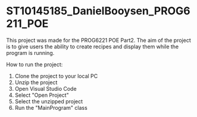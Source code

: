 # ST10145185_DanielBooysen_PROG6211_POE

This project was made for the PROG6221 POE Part2.
The aim of the project is to give users the ability to create recipes and display them while the program is running.

How to run the project:
1. Clone the project to your local PC
2. Unzip the project
3. Open Visual Studio Code
4. Select "Open Project"
5. Select the unzipped project
6. Run the "MainProgram" class
